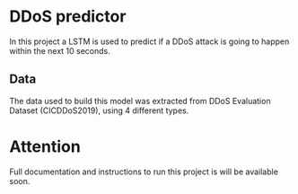 # DDoS predictor

In this project a LSTM is used to predict if a DDoS attack is going to happen within the next 10 seconds.

## Data

The data used to build this model was extracted from DDoS Evaluation Dataset (CICDDoS2019), using 4 different types.

# Attention

Full documentation and instructions to run this project is will be available soon.
